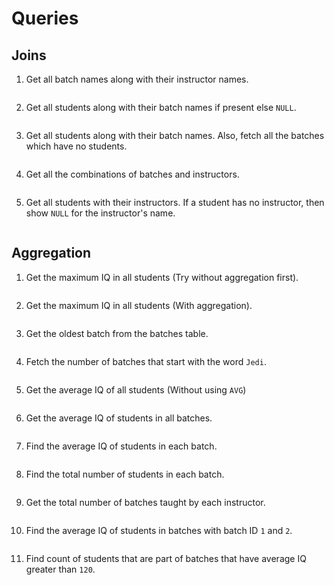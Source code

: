 # Queries

## Joins

1. Get all batch names along with their instructor names.

```sql
```

2. Get all students along with their batch names if present else `NULL`.

```sql
```
3. Get all students along with their batch names. Also, fetch all the batches which have no students.

```sql
```
4. Get all the combinations of batches and instructors.

```sql
```
5. Get all students with their instructors. If a student has no instructor, then show `NULL` for the instructor's name.

```sql
```

## Aggregation
1. Get the maximum IQ in all students (Try without aggregation first).

```sql
```

2. Get the maximum IQ in all students (With aggregation).

```sql
```

3. Get the oldest batch from the batches table.

```sql
```

4. Fetch the number of batches that start with the word `Jedi`.

```sql
```

5. Get the average IQ of all students (Without using `AVG`)

```sql
```

6. Get the average IQ of students in all batches.

```sql
```
7. Find the average IQ of students in each batch.

```sql
```

8. Find the total number of students in each batch.

```sql
```

9. Get the total number of batches taught by each instructor.

```sql
```

10. Find the average IQ of students in batches with batch ID `1` and `2`.

```sql
```

11. Find count of students that are part of batches that have average IQ greater than `120`.

```sql
```